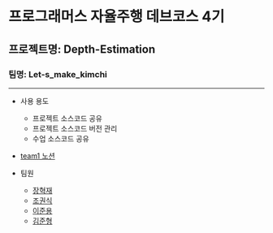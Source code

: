 # 프로그래머스 자율주행 데브코스 4기 
## 프로젝트명: Depth-Estimation
### 팀명: Let-s_make_kimchi

----------------------------------

* 사용 용도
  * 프로젝트 소스코드 공유 
  * 프로젝트 소스코드 버전 관리 
  * 수업 소스코드 공유

* [team1 노션](https://www.notion.so/team1-a157c7f88084468780ff38ec1883c3b7)
* 팀원
  * [장혁재](https://www.notion.so/4-a4b8db39cb5a4fe7ae4af3ef27216edb)
  * [조권식](https://www.notion.so/4-f6bb4b425ab34697b47dc683320ce76e)
  * [이준용](https://www.notion.so/4-631b6e4ab1e9487fbe1449e84f7ef1d6)
  * [김준형](https://www.notion.so/4-f9b680a19c7e48e989a32548a46fc2dc)
